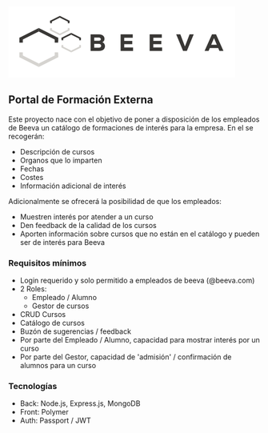 ![alt text](/static/horizontal-beeva-logo.png "BEEVA")

## Portal de Formación Externa

Este proyecto nace con el objetivo de poner a disposición de los empleados de Beeva un catálogo de formaciones de interés para la empresa. En el se recogerán:
- Descripción de cursos
- Organos que lo imparten
- Fechas
- Costes
- Información adicional de interés

Adicionalmente se ofrecerá la posibilidad de que los empleados:
- Muestren interés por atender a un curso
- Den feedback de la calidad de los cursos
- Aporten información sobre cursos que no están en el catálogo y pueden ser de interés para Beeva


### Requisitos mínimos

- Login requerido y solo permitido a empleados de beeva (@beeva.com)
- 2 Roles:
	- Empleado / Alumno
	- Gestor de cursos
- CRUD Cursos
- Catálogo de cursos
- Buzón de sugerencias / feedback
- Por parte del Empleado / Alumno, capacidad para mostrar interés por un curso
- Por parte del Gestor, capacidad de 'admisión' / confirmación de alumnos para un curso


### Tecnologías

- Back: Node.js, Express.js, MongoDB
- Front: Polymer
- Auth: Passport / JWT
